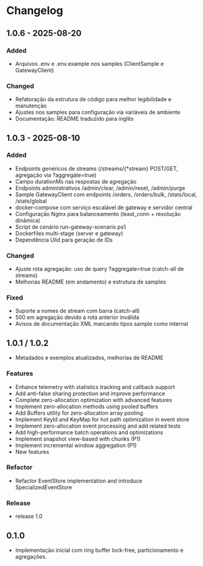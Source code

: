 # Changelog

## 1.0.6 - 2025-08-20
### Added
- Arquivos .env e .env.example nos samples (ClientSample e GatewayClient)

### Changed
- Refatoração da estrutura de código para melhor legibilidade e manutenção
- Ajustes nos samples para configuração via variáveis de ambiente
- Documentação: README traduzido para inglês

## 1.0.3 - 2025-08-10
### Added
- Endpoints genéricos de streams (/streams/{*stream} POST/GET, agregação via ?aggregate=true)
- Campo durationMs nas respostas de agregação
- Endpoints administrativos /admin/clear, /admin/reset, /admin/purge
- Sample GatewayClient com endpoints /orders, /orders/bulk, /stats/local, /stats/global
- docker-compose com serviço escalável de gateway e servidor central
- Configuração Nginx para balanceamento (least_conn + resolução dinâmica)
- Script de cenário run-gateway-scenario.ps1
- Dockerfiles multi-stage (server e gateway)
- Dependência Ulid para geração de IDs

### Changed
- Ajuste rota agregação: uso de query ?aggregate=true (catch-all de streams)
- Melhorias README (em andamento) e estrutura de samples

### Fixed
- Suporte a nomes de stream com barra (catch-all)
- 500 em agregação devido a rota anterior inválida
- Avisos de documentação XML marcando tipos sample como internal

## 1.0.1 / 1.0.2
- Metadados e exemplos atualizados, melhorias de README

### Features
- Enhance telemetry with statistics tracking and callback support
- Add anti-false sharing protection and improve performance
- Complete zero-allocation optimization with advanced features
- Implement zero-allocation methods using pooled buffers
- Add Buffers utility for zero-allocation array pooling
- Implement KeyId and KeyMap for hot path optimization in event store
- Implement zero-allocation event processing and add related tests
- Add high-performance batch operations and optimizations
- Implement snapshot view-based with chunks (P1)
- Implement incremental window aggregation (P1)
- New features

### Refactor
- Refactor EventStore implementation and introduce SpecializedEventStore

### Release
- release 1.0

## 0.1.0
- Implementação inicial com ring buffer lock-free, particionamento e agregações.
